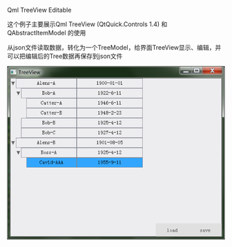 Qml TreeView Editable

这个例子主要展示Qml TreeView (QtQuick.Controls 1.4) 和 QAbstractItemModel 的使用

从json文件读取数据，转化为一个TreeModel，给界面TreeView显示、编辑，并可以把编辑后的Tree数据再保存到json文件

![demo](demo.png)